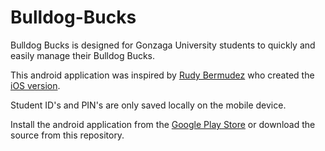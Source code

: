 # Bulldog-Bucks
Bulldog Bucks is designed for Gonzaga University students to quickly and easily manage their Bulldog Bucks.

This android application was inspired by [Rudy Bermudez](https://github.com/RudyB) who created the [iOS version](https://itunes.apple.com/us/app/bulldog-buck-balance/id1178478896?mt=8).


Student ID's and PIN's are only saved locally on the mobile device.

Install the android application from the [Google Play Store](https://play.google.com/store/apps/details?id=com.maxchehab.bulldogbucks) or download the source from this repository.
